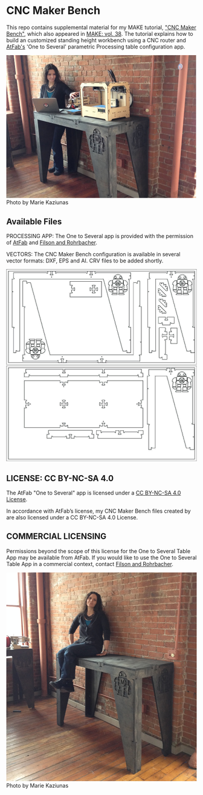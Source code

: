CNC Maker Bench
=============================
This repo contains supplemental material for my MAKE tutorial, ["CNC Maker Bench"](http://makezine.com/cnc-maker-bench), which also appeared in [MAKE: vol. 38](http://makezine.com/volume/make-38-cameras-and-av/). The tutorial explains how to build an customized standing height workbench using a CNC router and [AtFab's](http://atfab.co) 'One to Several' parametric Processing table configuration app. 

![](img/CNC_MakerBench_AKF.jpg)
Photo by Marie Kaziunas

Available Files
-----------------------------
PROCESSING APP: 
The One to Several app is provided with the permission of [AtFab](http://atfab.co) and [Filson and Rohrbacher](http://filson-rohrbacher.com).

VECTORS: 
The CNC Maker Bench configuration is available in several vector formats: DXF, EPS and AI. CRV files to be added shortly. 

![](img/CNCMakerBench_LEG_18.5mm.jpg)
![](img/CNCMakerBench_TOP_18.5mm.jpg)

LICENSE: CC BY-NC-SA 4.0
-----------------------------
The AtFab "One to Several" app is licensed under a [CC BY-NC-SA 4.0 License](http://creativecommons.org/licenses/by-nc-sa/4.0/).

In accordance with AtFab’s license, my CNC Maker Bench files created by are also licensed under a CC BY-NC-SA 4.0 License. 

COMMERCIAL LICENSING
-----------------------------
Permissions beyond the scope of this license for the One to Several Table App may be available from AtFab. If you would like to use the One to Several Table App in a commercial context, contact [Filson and Rohrbacher](http://filson-rohrbacher.com). 

![](img/CNC_MakerBench2_AKF.jpg)
Photo by Marie Kaziunas
